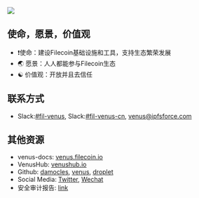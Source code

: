 ![](../../.vuepress/public/contact.jpg)

## 使命，愿景，价值观

- :exclamation:使命：建设Filecoin基础设施和工具，支持生态繁荣发展
- :earth_asia: 愿景：人人都能参与Filecoin生态 
- :yin_yang: 价值观：开放并且去信任

## 联系方式

- Slack:[#fil-venus](https://filecoinproject.slack.com/archives/CEHHJNJS3), Slack:[#fil-venus-cn](https://filecoinproject.slack.com/archives/C028PCH8L31), [venus@ipfsforce.com](mailto:venus@ipfsforce.com)

## 其他资源
 
- venus-docs: [venus.filecoin.io](venus.filecoin.io)
- VenusHub: [venushub.io](venushub.io)
- Github: [damocles](https://github.com/ipfs-force-community/damocles), [venus](https://github.com/filecoin-project/venus), [droplet](https://github.com/ipfs-force-community/droplet)
- Social Media: [Twitter](https://twitter.com/venus_filecoin), [Wechat](https://mp.weixin.qq.com/s/p4_ch03QeMMXxPyakr_8XQ)
- 安全审计报告: [link](https://leastauthority.com/static/publications/LeastAuthority_Filecoin_Foundation_Venus_Final_Audit_Report.pdf)

